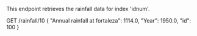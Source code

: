 
This endpoint retrieves the rainfall data for index 'idnum'.

GET /rainfall/10
	{
	  "Annual rainfall at fortaleza": 1114.0, 
	  "Year": 1950.0, 
	  "id": 100
	}
